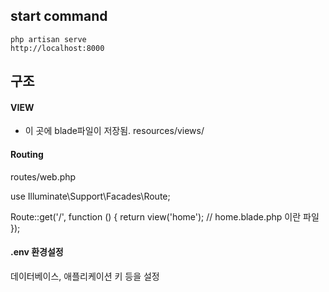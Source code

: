 ## start command

```
php artisan serve
http://localhost:8000
```

## 구조

#### VIEW

-   이 곳에 blade파일이 저장됨.
    resources/views/

#### Routing

routes/web.php

use Illuminate\Support\Facades\Route;

Route::get('/', function () {
return view('home'); // home.blade.php 이란 파일
});

#### .env 환경설정

데이터베이스, 애플리케이션 키 등을 설정
